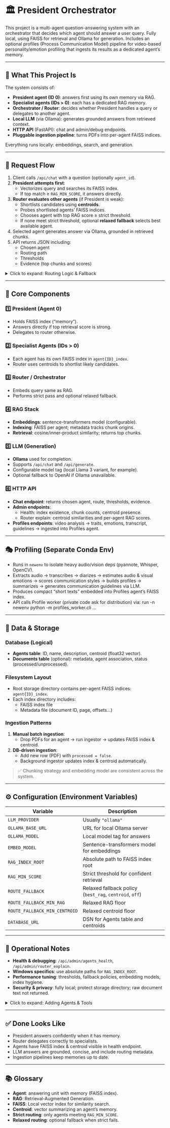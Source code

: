 # 🏛️ President Orchestrator

This project is a multi-agent question-answering system with an orchestrator that decides which agent should answer a user query. Fully local, using FAISS for retrieval and Ollama for generation. Includes an optional profiles (Process Communication Model) pipeline for video-based personality/emotion profiling that ingests its results as a dedicated agent’s memory.

---

## 🚀 What This Project Is

The system consists of:

- **President agent (ID 0)**: answers first using its own memory via RAG.  
- **Specialist agents (IDs > 0)**: each has a dedicated RAG memory.  
- **Orchestrator / Router**: decides whether President handles a query or delegates to another agent.  
- **Local LLM** (via Ollama): generates grounded answers from retrieved context.  
- **HTTP API** (FastAPI): chat and admin/debug endpoints.  
- **Pluggable ingestion pipeline**: turns PDFs into per-agent FAISS indices.

Everything runs locally: embeddings, search, and generation.

---

## 🔄 Request Flow

1. Client calls `/api/chat` with a question (optionally `agent_id`).  
2. **President attempts first**:
   - Vectorizes query and searches its FAISS index.
   - If top match ≥ `RAG_MIN_SCORE`, it answers directly.
3. **Router evaluates other agents** (if President is weak):
   - Shortlists candidates using **centroids**.
   - Probes shortlisted agents’ FAISS indices.
   - Chooses agent with top RAG score ≥ strict threshold.
   - If none meet strict threshold, optional **relaxed fallback** selects best available agent.
4. Selected agent generates answer via Ollama, grounded in retrieved chunks.  
5. API returns JSON including:
   - Chosen agent
   - Routing path
   - Thresholds
   - Evidence (top chunks and scores)

<details>
<summary>Click to expand: Routing Logic & Fallback</summary>

- **Strict pass**: Only agents with RAG ≥ `RAG_MIN_SCORE` are eligible.  
- **Relaxed fallback**: If no agent passes strict, options:
  - `best_rag`: pick agent with highest RAG above `ROUTE_FALLBACK_MIN_RAG`.  
  - `centroid`: pick agent with highest centroid similarity above `ROUTE_FALLBACK_MIN_CENTROID`.  
  - `off`: no relaxed routing; stays with President.
</details>

---

## 🧩 Core Components

### 1️⃣ President (Agent 0)
- Holds FAISS index (“memory”).  
- Answers directly if top retrieval score is strong.  
- Delegates to router otherwise.

### 2️⃣ Specialist Agents (IDs > 0)
- Each agent has its own FAISS index in `agent{ID}_index`.  
- Router uses centroids to shortlist likely candidates.

### 3️⃣ Router / Orchestrator
- Embeds query same as RAG.  
- Performs strict pass and optional relaxed fallback.  

### 4️⃣ RAG Stack
- **Embeddings**: sentence-transformers model (configurable).  
- **Indexing**: FAISS per agent; metadata tracks chunk origins.  
- **Retrieval**: cosine/inner-product similarity; returns top chunks.

### 5️⃣ LLM (Generation)
- **Ollama** used for completion.  
- Supports `/api/chat` and `/api/generate`.  
- Configurable model tag (local Llama 3 variant, for example).  
- Optional fallback to OpenAI if Ollama unavailable.  

### 6️⃣ HTTP API
- **Chat endpoint**: returns chosen agent, route, thresholds, evidence.  
- **Admin endpoints**:
  - Health: index existence, chunk counts, centroid presence.  
  - Router explain: centroid similarities and per-agent RAG scores.  
- **Profiles endpoints**: video analysis → traits, emotions, transcript, guidelines → ingested into Profiles agent.

---

## 🎭 Profiling (Separate Conda Env)

- Runs in `newenv` to isolate heavy audio/vision deps (pyannote, Whisper, OpenCV).  
- Extracts audio → transcribes → diarizes → estimates audio & visual emotions → scores communication styles → builds profiles → summarizes → generates communication guidelines via LLM.  
- Produces compact “short texts” embedded into Profiles agent’s FAISS index.  
- API calls Profile worker (private code ask for distribution) via: run -n newenv python -m profiles_worker.cli ...

---

## 💾 Data & Storage

### Database (Logical)
- **Agents table**: ID, name, description, centroid (float32 vector).  
- **Documents table** (optional): metadata, agent association, status (processed/unprocessed).

### Filesystem Layout
- Root storage directory contains per-agent FAISS indices: `agent{ID}_index`.  
- Each index directory includes:
  - FAISS index file
  - Metadata file (document ID, page, offsets…)

### Ingestion Patterns
1. **Manual batch ingestion**:
   - Drop PDFs for an agent → run ingestor → updates FAISS index & centroid.
2. **DB-driven ingestion**:
   - Add new row (PDF) with `processed = false`.  
   - Background ingestor updates index & centroid automatically.

> ✅ Chunking strategy and embedding model are consistent across the system.

---

## ⚙️ Configuration (Environment Variables)

| Variable | Description |
|----------|-------------|
| `LLM_PROVIDER` | Usually `"ollama"` |
| `OLLAMA_BASE_URL` | URL for local Ollama server |
| `OLLAMA_MODEL` | Local model tag for answers |
| `EMBED_MODEL` | Sentence-transformers model for embeddings |
| `RAG_INDEX_ROOT` | Absolute path to FAISS index root |
| `RAG_MIN_SCORE` | Strict threshold for confident retrieval |
| `ROUTE_FALLBACK` | Relaxed fallback policy (`best_rag`, `centroid`, `off`) |
| `ROUTE_FALLBACK_MIN_RAG` | Relaxed RAG floor |
| `ROUTE_FALLBACK_MIN_CENTROID` | Relaxed centroid floor |
| `DATABASE_URL` | DSN for Agents table and centroids |

---

## 📝 Operational Notes

- **Health & debugging**: `/api/admin/agents_health`, `/api/admin/router_explain`.  
- **Windows specifics**: use absolute paths for `RAG_INDEX_ROOT`.  
- **Performance tuning**: thresholds, fallback policies, embedding models, index hygiene.  
- **Security & privacy**: fully local; protect storage directory; raw document text not returned.

<details>
<summary>Click to expand: Adding Agents & Tools</summary>

- **Add a new agent**: create DB entry, ingest documents, compute centroid.  
- **Add tools/skills**: agent can call tools; router is agnostic.  
- **Change routing logic**: strict and relaxed phases are isolated; you can add heuristics.
</details>

---

## ✅ Done Looks Like

- President answers confidently when it has memory.  
- Router delegates correctly to specialists.  
- Agents have FAISS index & centroid visible in health endpoint.  
- LLM answers are grounded, concise, and include routing metadata.  
- Ingestion pipelines keep memories up to date.

---

## 📚 Glossary

- **Agent**: answering unit with memory (FAISS index).  
- **RAG**: Retrieval-Augmented Generation.  
- **FAISS**: Local vector index for similarity search.  
- **Centroid**: vector summarizing an agent’s memory.  
- **Strict routing**: only agents meeting `RAG_MIN_SCORE`.  
- **Relaxed routing**: optional fallback when strict fails.
